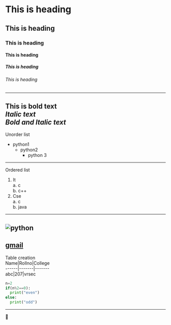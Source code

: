 # This is heading
## This is heading 
### This is heading 
#### This is heading
##### This is heading 
###### This is heading 
---------------------------------
**This is bold text**  
*Italic text*  
***Bold and Italic text***  
------------------------------------
Unorder list
- python1  
  - python2   
    - python 3
---------------------------------
Ordered list
1. It  
  a. c  
  b. c++  
2. Cse  
  a. c  
  b. java  
---------------------------------
![python](https://nakedsecurity.sophos.com/wp-content/uploads/sites/2/2020/01/pylogo-1200.png?w=780&h=408&crop=1)
--------------------------------------------
[gmail](https://www.gmail.com)
-------------------------------
Table creation  
Name|Rollno|College  
------|-------|-------  
abc|207|vrsec

```python
n=2
if(n%2==0):
  print("even")
else:
  print("odd")
  ```
-----------------------
:punch:
